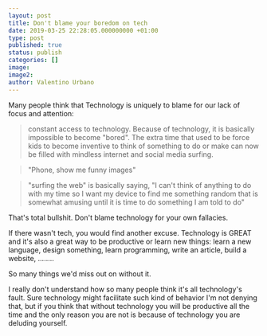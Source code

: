 ```yaml
---
layout: post
title: Don't blame your boredom on tech
date: 2019-03-25 22:28:05.000000000 +01:00
type: post
published: true
status: publish
categories: []
image:
image2:
author: Valentino Urbano
---
```


Many people think that Technology is uniquely to blame for our lack of focus and attention:

> constant access to technology. Because of technology, it is basically impossible to become "bored". The extra time that used to be force kids to become inventive to think of something to do or make can now be filled with mindless internet and social media surfing.

> "Phone, show me funny images"

> "surfing the web" is basically saying, "I can't think of anything to do with my time so I want my device to find me something random that is somewhat amusing until it is time to do something I am told to do"

That's total bullshit. Don't blame technology for your own fallacies.

If there wasn't tech, you would find another excuse. Technology is GREAT and it's also a great way to be productive or learn new things: learn a new language, design something, learn programming, write an article, build a website, ........

So many things we'd miss out on without it.

I really don't understand how so many people think it's all technology's fault. Sure technology might facilitate such kind of behavior I'm not denying that, but if you think that without technology you will be productive all the time and the only reason you are not is because of technology you are deluding yourself.
